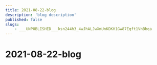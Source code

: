 ```yaml
---
title: 2021-08-22-blog
description: 'blog description'
published: false
slugs:
    - ___UNPUBLISHED___ksn244h3_4wJhALJwXmUnKDKH1Gw87Eqft1VnBbqa
---
```


# 2021-08-22-blog
